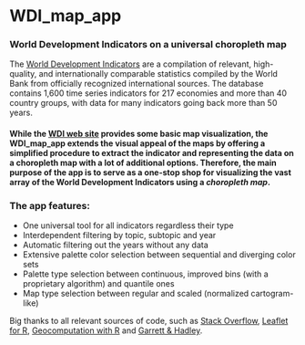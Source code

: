 # WDI_map_app

### World Development Indicators on a universal choropleth map

The [World Development Indicators](http://datatopics.worldbank.org/world-development-indicators/) are a compilation of relevant, high-quality, and internationally comparable statistics compiled by the World Bank from officially recognized international sources. The database contains 1,600 time series indicators for 217 economies and more than 40 country groups, with data for many indicators going back more than 50 years.

#### While the [WDI web site](https://data.worldbank.org/indicator) provides some basic map visualization, the WDI_map_app extends the visual appeal of the maps by offering a simplified procedure to extract the indicator and representing the data on a choropleth map with a lot of additional options. Therefore, the main purpose of the app is to serve as a one-stop shop for visualizing the vast array of the World Development Indicators using a *choropleth map*. 

### The app features:
*	One universal tool for all indicators regardless their type
*	Interdependent filtering by topic, subtopic and year
*	Automatic filtering out the years without any data
*	Extensive palette color selection between sequential and diverging color sets
*	Palette type selection between continuous, improved bins (with a proprietary algorithm) and quantile ones
*	Map type selection between regular and scaled (normalized cartogram-like)

Big thanks to all relevant sources of code, such as [Stack Overflow](htpps://stackoveflow.com), [Leaflet for R](https://rstudio.github.io/leaflet/),  [Geocomputation with R](https://geocompr.robinlovelace.net/adv-map.html) and [Garrett & Hadley](https://r4ds.had.co.nz/).
